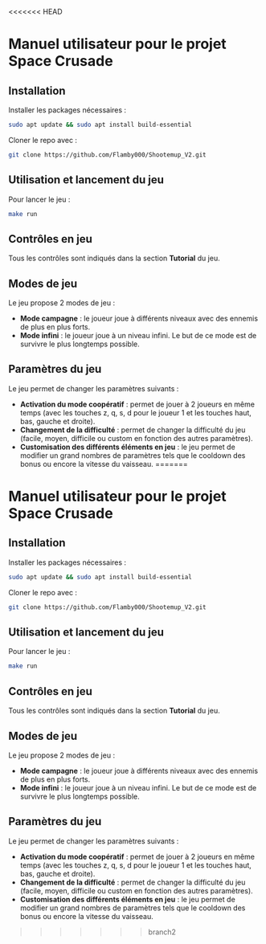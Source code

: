 <<<<<<< HEAD
# Manuel utilisateur pour le projet **Space Crusade**

## Installation

Installer les packages nécessaires :
```sh 
sudo apt update && sudo apt install build-essential
```

Cloner le repo avec : 
```sh 
git clone https://github.com/Flamby000/Shootemup_V2.git
```

## Utilisation et lancement du jeu

Pour lancer le jeu :

```sh
make run
```

## Contrôles en jeu

Tous les contrôles sont indiqués dans la section **Tutorial** du jeu.

## Modes de jeu

Le jeu propose 2 modes de jeu :

- **Mode campagne** : le joueur joue à différents niveaux avec des ennemis de plus en plus forts.
- **Mode infini** : le joueur joue à un niveau infini. Le but de ce mode est de survivre le plus longtemps possible.

## Paramètres du jeu

Le jeu permet de changer les paramètres suivants :

- **Activation du mode coopératif** : permet de jouer à 2 joueurs en même temps (avec les touches z, q, s, d pour le joueur 1 et les touches haut, bas, gauche et droite).
- **Changement de la difficulté** : permet de changer la difficulté du jeu (facile, moyen, difficile ou custom en fonction des autres paramètres).
- **Customisation des différents éléments en jeu** : le jeu permet de modifier un grand nombres de paramètres tels que le cooldown des bonus ou encore la vitesse du vaisseau.
=======
# Manuel utilisateur pour le projet **Space Crusade**

## Installation

Installer les packages nécessaires :
```sh 
sudo apt update && sudo apt install build-essential
```

Cloner le repo avec : 
```sh 
git clone https://github.com/Flamby000/Shootemup_V2.git
```

## Utilisation et lancement du jeu

Pour lancer le jeu :

```sh
make run
```

## Contrôles en jeu

Tous les contrôles sont indiqués dans la section **Tutorial** du jeu.

## Modes de jeu

Le jeu propose 2 modes de jeu :

- **Mode campagne** : le joueur joue à différents niveaux avec des ennemis de plus en plus forts.
- **Mode infini** : le joueur joue à un niveau infini. Le but de ce mode est de survivre le plus longtemps possible.

## Paramètres du jeu

Le jeu permet de changer les paramètres suivants :

- **Activation du mode coopératif** : permet de jouer à 2 joueurs en même temps (avec les touches z, q, s, d pour le joueur 1 et les touches haut, bas, gauche et droite).
- **Changement de la difficulté** : permet de changer la difficulté du jeu (facile, moyen, difficile ou custom en fonction des autres paramètres).
- **Customisation des différents éléments en jeu** : le jeu permet de modifier un grand nombres de paramètres tels que le cooldown des bonus ou encore la vitesse du vaisseau.
>>>>>>> branch2
